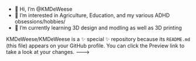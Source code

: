 - 👋 Hi, I’m @KMDeWeese
- 👀 I’m interested in Agriculture, Education, and my various ADHD obsessions/hobbies/ 
- 🌱 I’m currently learning 3D design and modling as well as 3D printing

KMDeWeese/KMDeWeese is a ✨ special ✨ repository because its `README.md` (this file) appears on your GitHub profile.
You can click the Preview link to take a look at your changes.
--->
